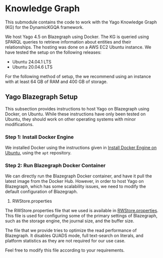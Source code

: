 # Knowledge Graph

This submodule contains the code to work with the Yago Knowledge Graph (KG) for the DynamicKGQA framework.

We host Yago 4.5 on Blazegraph using Docker. The KG is queried using SPARQL queries to retrieve information about entities and their relationships.
The hosting was done on a AWS EC2 Ubuntu instance. We have tested the setup on the following releases:
- Ubuntu 24.04.1 LTS
- Ubuntu 20.04.6 LTS

For the following method of setup, the we recommend using an instance with at least 64 GB of RAM and 400 GB of storage.

## Yago Blazegraph Setup

This subsection provides instructions to host Yago on Blazegraph using Docker, on Ubuntu. While these instructions have only been tested on Ubuntu, they should work on other operating systems with minor modifications.

### Step 1: Install Docker Engine

We installed Docker using the instructions given in [Install Docker Engine on Ubuntu](https://docs.docker.com/engine/install/ubuntu/#install-using-the-repository), using the `apt` repository.

### Step 2: Run Blazegraph Docker Container

We can directly run the Blazegraph Docker container, and have it pull the latest image from the Docker Hub. 
However, in order to host Yago on Blazegraph, which has some scalability issues, we need to modify the default configuration of Blazegraph.

1. RWStore.properties

The RWStore.properties file that we used is available in [RWStore.properties](./yago/RWStore.properties). This file is used for configuring some of the primary settings of Blazegraph, such as the storage engine, the journal size, and the buffer size.

The file that we provide tries to optimize the read performance of Blazegraph. It disables QUADS mode, full text-search on literals, and platform statistics as they are not required for our use case. 

Feel free to modify this file according to your requirements. 